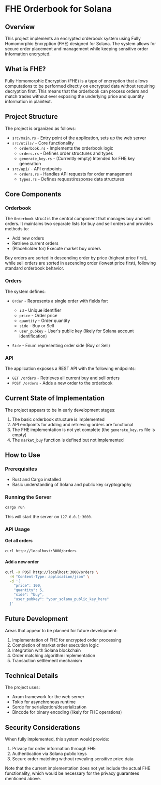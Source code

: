 # FHE Orderbook for Solana

## Overview

This project implements an encrypted orderbook system using Fully Homomorphic Encryption (FHE) designed for Solana. The system allows for secure order placement and management while keeping sensitive order information encrypted.

## What is FHE?

Fully Homomorphic Encryption (FHE) is a type of encryption that allows computations to be performed directly on encrypted data without requiring decryption first. This means that the orderbook can process orders and match trades without ever exposing the underlying price and quantity information in plaintext.

## Project Structure

The project is organized as follows:

- `src/main.rs` - Entry point of the application, sets up the web server
- `src/utils/` - Core functionality
  - `orderbook.rs` - Implements the orderbook logic
  - `orders.rs` - Defines order structures and types
  - `generate_key.rs` - (Currently empty) Intended for FHE key generation
- `src/api/` - API endpoints
  - `orders.rs` - Handles API requests for order management
  - `types.rs` - Defines request/response data structures

## Core Components

### Orderbook

The `Orderbook` struct is the central component that manages buy and sell orders. It maintains two separate lists for buy and sell orders and provides methods to:

- Add new orders
- Retrieve current orders
- (Placeholder for) Execute market buy orders

Buy orders are sorted in descending order by price (highest price first), while sell orders are sorted in ascending order (lowest price first), following standard orderbook behavior.

### Orders

The system defines:

- `Order` - Represents a single order with fields for:
  - `id` - Unique identifier
  - `price` - Order price
  - `quantity` - Order quantity
  - `side` - Buy or Sell
  - `user_pubkey` - User's public key (likely for Solana account identification)

- `Side` - Enum representing order side (Buy or Sell)

### API

The application exposes a REST API with the following endpoints:

- `GET /orders` - Retrieves all current buy and sell orders
- `POST /orders` - Adds a new order to the orderbook

## Current State of Implementation

The project appears to be in early development stages:

1. The basic orderbook structure is implemented
2. API endpoints for adding and retrieving orders are functional
3. The FHE implementation is not yet complete (the `generate_key.rs` file is empty)
4. The `market_buy` function is defined but not implemented

## How to Use

### Prerequisites

- Rust and Cargo installed
- Basic understanding of Solana and public key cryptography

### Running the Server

```bash
cargo run
```

This will start the server on `127.0.0.1:3000`.

### API Usage

#### Get all orders

```bash
curl http://localhost:3000/orders
```

#### Add a new order

```bash
curl -X POST http://localhost:3000/orders \
  -H "Content-Type: application/json" \
  -d '{
    "price": 100,
    "quantity": 5,
    "side": "buy",
    "user_pubkey": "your_solana_public_key_here"
  }'
```

## Future Development

Areas that appear to be planned for future development:

1. Implementation of FHE for encrypted order processing
2. Completion of market order execution logic
3. Integration with Solana blockchain
4. Order matching algorithm implementation
5. Transaction settlement mechanism

## Technical Details

The project uses:

- Axum framework for the web server
- Tokio for asynchronous runtime
- Serde for serialization/deserialization
- Bincode for binary encoding (likely for FHE operations)

## Security Considerations

When fully implemented, this system would provide:

1. Privacy for order information through FHE
2. Authentication via Solana public keys
3. Secure order matching without revealing sensitive price data

Note that the current implementation does not yet include the actual FHE functionality, which would be necessary for the privacy guarantees mentioned above.
